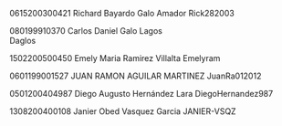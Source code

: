0615200300421
Richard Bayardo Galo Amador 
Rick282003

080199910370
Carlos Daniel Galo Lagos  
Daglos

1502200500450
Emely Maria Ramirez Villalta 
Emelyram


0601199001527 
JUAN RAMON AGUILAR MARTINEZ 
JuanRa012012

0501200404987
Diego Augusto Hernández Lara
DiegoHernandez987

1308200400108 
Janier Obed Vasquez Garcia
 JANIER-VSQZ
